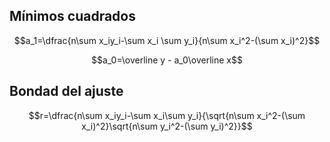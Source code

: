 ## Mínimos cuadrados
$$a_1=\dfrac{n\sum x_iy_i-\sum x_i \sum y_i}{n\sum x_i^2-(\sum x_i)^2}$$

$$a_0=\overline y - a_0\overline x$$
## Bondad del ajuste
$$r=\dfrac{n\sum x_iy_i-\sum x_i\sum y_i}{\sqrt{n\sum x_i^2-(\sum x_i)^2}\sqrt{n\sum y_i^2-(\sum y_i)^2}}$$